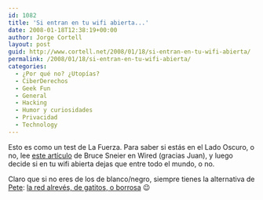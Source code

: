 ```yaml
---
id: 1082
title: 'Si entran en tu wifi abierta...'
date: 2008-01-18T12:38:19+00:00
author: Jorge Cortell
layout: post
guid: http://www.cortell.net/2008/01/18/si-entran-en-tu-wifi-abierta/
permalink: /2008/01/18/si-entran-en-tu-wifi-abierta/
categories:
  - ¿Por qué no? ¿Utopías?
  - CiberDerechos
  - Geek Fun
  - General
  - Hacking
  - Humor y curiosidades
  - Privacidad
  - Technology
---
```

Esto es como un test de La Fuerza. Para saber si estás en el Lado Oscuro, o no, lee <a target="_blank" title="Security Matters" href="http://www.wired.com/politics/security/commentary/securitymatters/2008/01/securitymatters_0110">este artí­culo</a> de Bruce Sneier en Wired (gracias Juan), y luego decide si en tu wifi abierta dejas que entre todo el mundo, o no.

Claro que si no eres de los de blanco/negro, siempre tienes la alternativa de <a target="_blank" title="Pete Stevens homepage" href="http://www.ex-parrot.com/~pete/">Pete</a>: <a target="_blank" title="Upsidedown net" href="http://www.ex-parrot.com/~pete/upside-down-ternet.html">la red alrevés, de gatitos, o borrosa</a> 😉